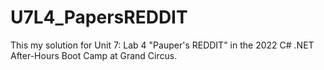 # U7L4_PapersREDDIT
This my solution for Unit 7: Lab 4 "Pauper's REDDIT" in the 2022 C# .NET After-Hours Boot Camp at Grand Circus.
